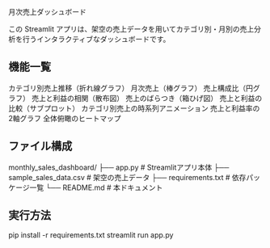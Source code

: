 月次売上ダッシュボード

この Streamlit アプリは、架空の売上データを用いてカテゴリ別・月別の売上分析を行うインタラクティブなダッシュボードです。

## 機能一覧
カテゴリ別売上推移（折れ線グラフ）
月次売上（棒グラフ）
売上構成比（円グラフ）
売上と利益の相関（散布図）
売上のばらつき（箱ひげ図）
売上と利益の比較（サブプロット）
カテゴリ別売上の時系列アニメーション
売上と利益率の2軸グラフ
全体俯瞰のヒートマップ

## ファイル構成
monthly_sales_dashboard/
├── app.py               # Streamlitアプリ本体
├── sample_sales_data.csv # 架空の売上データ
├── requirements.txt      # 依存パッケージ一覧
└── README.md             # 本ドキュメント

## 実行方法
pip install -r requirements.txt
streamlit run app.py
